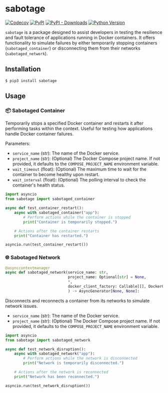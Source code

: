 # sabotage

[![Codecov](https://img.shields.io/codecov/c/github/tsv1/sabotage/master.svg?style=flat-square)](https://codecov.io/gh/tsv1/sabotage)
[![PyPI](https://img.shields.io/pypi/v/sabotage.svg?style=flat-square)](https://pypi.python.org/pypi/sabotage/)
[![PyPI - Downloads](https://img.shields.io/pypi/dm/sabotage?style=flat-square)](https://pypi.python.org/pypi/sabotage/)
[![Python Version](https://img.shields.io/pypi/pyversions/sabotage.svg?style=flat-square)](https://pypi.python.org/pypi/sabotage/)

`sabotage` is a package designed to assist developers in testing the resilience and fault tolerance of applications running in Docker containers. It offers functionality to simulate failures by either temporarily stopping containers (`sabotaged_container`) or disconnecting them from their networks (`sabotaged_network`). 

## Installation

```shell
$ pip3 install sabotage
```

## Usage

### 📦 Sabotaged Container

Temporarily stops a specified Docker container and restarts it after performing tasks within the context. Useful for testing how applications handle Docker container failures.

Parameters:
- `service_name` (str): The name of the Docker service.
- `project_name` (str): (Optional) The Docker Compose project name. If not provided, it defaults to the `COMPOSE_PROJECT_NAME` environment variable.
- `wait_timeout` (float): (Optional) The maximum time to wait for the container to become healthy upon restart.
- `wait_interval` (float): (Optional) The polling interval to check the container's health status.

```python
import asyncio
from sabotage import sabotaged_container

async def test_container_restart():
    async with sabotaged_container("app"):
        # Perform actions while the container is stopped
        print("Container is temporarily stopped.")

    # Actions after the container restarts
    print("Container has restarted.")

asyncio.run(test_container_restart())
```

### 🌐 Sabotaged Network


```python
@asynccontextmanager
async def sabotaged_network(service_name: str,
                            project_name: Optional[str] = None,
                            *,
                            docker_client_factory: Callable[[], DockerClient] = DockerClient
                            ) -> AsyncGenerator[None, None]:
```

Disconnects and reconnects a container from its networks to simulate network issues.

- `service_name` (str): The name of the Docker service.
- `project_name` (str): (Optional) The Docker Compose project name. If not provided, it defaults to the `COMPOSE_PROJECT_NAME` environment variable.

```python
import asyncio
from sabotage import sabotaged_network

async def test_network_disruption():
    async with sabotaged_network("app"):
        # Perform actions while the network is disconnected
        print("Network is temporarily disconnected.")

    # Actions after the network is reconnected
    print("Network has been reconnected.")

asyncio.run(test_network_disruption())
```
